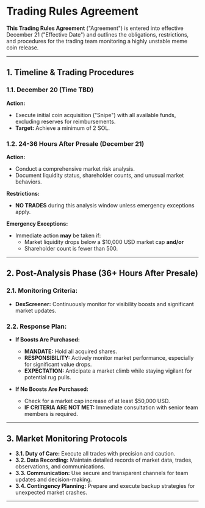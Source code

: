 # Trading Rules Agreement

**This Trading Rules Agreement** ("Agreement") is entered into effective December 21 ("Effective Date") and outlines the obligations, restrictions, and procedures for the trading team monitoring a highly unstable meme coin release.

---

## **1. Timeline & Trading Procedures**

### **1.1. December 20 (Time TBD)**
**Action:**
- Execute initial coin acquisition ("Snipe") with all available funds, excluding reserves for reimbursements.
- **Target:** Achieve a minimum of 2 SOL.

### **1.2. 24-36 Hours After Presale (December 21)**
**Action:**
- Conduct a comprehensive market risk analysis.
- Document liquidity status, shareholder counts, and unusual market behaviors.

**Restrictions:**
- **NO TRADES** during this analysis window unless emergency exceptions apply.

**Emergency Exceptions:**
- Immediate action **may** be taken if:
  - Market liquidity drops below a $10,000 USD market cap **and/or**
  - Shareholder count is fewer than 500.

---

## **2. Post-Analysis Phase (36+ Hours After Presale)**

### **2.1. Monitoring Criteria:**
- **DexScreener:** Continuously monitor for visibility boosts and significant market updates.

### **2.2. Response Plan:**

- **If Boosts Are Purchased:**
  - **MANDATE:** Hold all acquired shares.
  - **RESPONSIBILITY:** Actively monitor market performance, especially for significant value drops.
  - **EXPECTATION:** Anticipate a market climb while staying vigilant for potential rug pulls.

- **If No Boosts Are Purchased:**
  - Check for a market cap increase of at least $50,000 USD.
  - **IF CRITERIA ARE NOT MET:** Immediate consultation with senior team members is required.

---

## **3. Market Monitoring Protocols**

- **3.1. Duty of Care:** Execute all trades with precision and caution.
- **3.2. Data Recording:** Maintain detailed records of market data, trades, observations, and communications.
- **3.3. Communication:** Use secure and transparent channels for team updates and decision-making.
- **3.4. Contingency Planning:** Prepare and execute backup strategies for unexpected market crashes.

---

